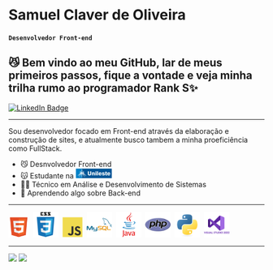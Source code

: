 # Samuel Claver de Oliveira
**`Desenvolvedor Front-end`**
## 😼 Bem vindo ao meu GitHub, lar de meus primeiros passos, fique a vontade e veja minha trilha rumo ao programador Rank S✨

<div>
<a href = "https://www.linkedin.com/in/samuel-claver-de-oliveira" target = "_blank">
    <img src="https://img.shields.io/badge/LinkedIn-blue?style=for-the-badge&logo=linkedin&logoColor=white" alt="LinkedIn Badge"/>
  </a>
</div>


---
Sou desenvolvedor focado em Front-end através da elaboração e construção de sites, e atualmente busco tambem a minha proeficiência como FullStack.

- 😼 Desnvolvedor Front-end
- 😽 Estudante na <a href="https://unileste.catolica.edu.br/portal/" target="_blank"> <img src = "unileste.jpeg" widht = "70px" height = "20px" > </a>
- 🐱‍👤 Técnico em Análise e Desenvolvimento de Sistemas
- 🤖 Aprendendo algo sobre Back-end
  
---

<div>
  <img src="https://github.com/devicons/devicon/blob/master/icons/html5/html5-original.svg" title="HTML5" alt="HTML" width="40" height="40"/>&nbsp;
  <img src="https://github.com/devicons/devicon/blob/master/icons/css3/css3-original-wordmark.svg" title="Css3" alt="Css3" width="50" height="50"/>&nbsp;
  <img src="https://github.com/devicons/devicon/blob/master/icons/javascript/javascript-original.svg" title="JavaScript" alt="JavaScript" width="40" height="40"/>&nbsp;
  <img src="https://github.com/devicons/devicon/blob/master/icons/mysql/mysql-original-wordmark.svg" title="MySql" alt="MySql" width="50" height="50"/>&nbsp;
  <img src="https://github.com/devicons/devicon/blob/master/icons/java/java-original-wordmark.svg" title="Java" alt="Java" width="50" height="50"/>&nbsp;
  <img src="https://github.com/devicons/devicon/blob/master/icons/php/php-original.svg" title="Php" alt="Php" width="50" height="50"/>&nbsp;
  <img src="https://github.com/devicons/devicon/blob/master/icons/python/python-original.svg" title="Python" alt="Python" width="50" height="50"/>&nbsp;
  <img src="https://github.com/devicons/devicon/blob/master/icons/visualstudio/visualstudio-original-wordmark.svg" title="Vs" alt="Vs" width="50" height="50"/>&nbsp;
</div>

---


<div align = "left">
<img height = "200em" src="https://github-readme-stats.vercel.app/api/top-langs/?username=samuelclaver&show_icons=true&theme=bear&count_private=true"/>
<img height = "200em" src="https://github-readme-stats.vercel.app/api?username=samuelclaver&show_icons=true&show_icons=true&theme=bear&count_private=true" />
</div>
